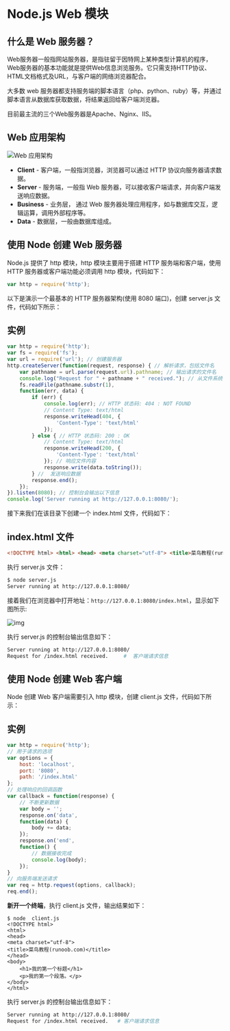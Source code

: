 # Node.js Web 模块

## 什么是 Web 服务器？

Web服务器一般指网站服务器，是指驻留于因特网上某种类型计算机的程序，Web服务器的基本功能就是提供Web信息浏览服务。它只需支持HTTP协议、HTML文档格式及URL，与客户端的网络浏览器配合。

大多数 web 服务器都支持服务端的脚本语言（php、python、ruby）等，并通过脚本语言从数据库获取数据，将结果返回给客户端浏览器。

目前最主流的三个Web服务器是Apache、Nginx、IIS。

## Web 应用架构

![Web 应用架构](https://www.runoob.com/wp-content/uploads/2015/09/web_architecture.jpg)

- **Client** - 客户端，一般指浏览器，浏览器可以通过 HTTP 协议向服务器请求数据。
- **Server** - 服务端，一般指 Web 服务器，可以接收客户端请求，并向客户端发送响应数据。
- **Business** - 业务层， 通过 Web 服务器处理应用程序，如与数据库交互，逻辑运算，调用外部程序等。
- **Data** - 数据层，一般由数据库组成。

## 使用 Node 创建 Web 服务器

Node.js 提供了 http 模块，http 模块主要用于搭建 HTTP 服务端和客户端，使用 HTTP 服务器或客户端功能必须调用 http 模块，代码如下：

```js
var http = require('http');
```

以下是演示一个最基本的 HTTP 服务器架构(使用 8080 端口)，创建 server.js 文件，代码如下所示：

## 实例

~~~js
var http = require('http');
var fs = require('fs');
var url = require('url'); // 创建服务器
http.createServer(function(request, response) { // 解析请求，包括文件名
    var pathname = url.parse(request.url).pathname; // 输出请求的文件名
    console.log("Request for " + pathname + " received."); // 从文件系统中读取请求的文件内容
    fs.readFile(pathname.substr(1),
    function(err, data) {
        if (err) {
            console.log(err); // HTTP 状态码: 404 : NOT FOUND
            // Content Type: text/html 
            response.writeHead(404, {
                'Content-Type': 'text/html'
            });
        } else { // HTTP 状态码: 200 : OK
            // Content Type: text/html
            response.writeHead(200, {
                'Content-Type': 'text/html'
            }); // 响应文件内容
            response.write(data.toString());
        } //  发送响应数据
        response.end();
    });
}).listen(8080); // 控制台会输出以下信息
console.log('Server running at http://127.0.0.1:8080/');
~~~

接下来我们在该目录下创建一个 index.html 文件，代码如下：

## index.html 文件

~~~html
<!DOCTYPE html> <html> <head> <meta charset="utf-8"> <title>菜鸟教程(runoob.com)</title> </head> <body>    <h1>我的第一个标题</h1>    <p>我的第一个段落。</p> </body> </html>
~~~

执行 server.js 文件：

```bash
$ node server.js
Server running at http://127.0.0.1:8080/
```

接着我们在浏览器中打开地址：`http://127.0.0.1:8080/index.html`，显示如下图所示:

![img](https://www.runoob.com/wp-content/uploads/2015/09/6E0D2A5C-0339-4D61-858D-A4EEB5763D98.jpg)

执行 server.js 的控制台输出信息如下：

```bash
Server running at http://127.0.0.1:8080/
Request for /index.html received.     #  客户端请求信息
```


## 使用 Node 创建 Web 客户端

Node 创建 Web 客户端需要引入 http 模块，创建 client.js 文件，代码如下所示：

## 实例

~~~js
var http = require('http');
// 用于请求的选项
var options = {
    host: 'localhost',
    port: '8080',
    path: '/index.html'
};
// 处理响应的回调函数
var callback = function(response) {
    // 不断更新数据
    var body = '';
    response.on('data',
    function(data) {
        body += data;
    });
    response.on('end',
    function() {
        // 数据接收完成
        console.log(body);
    });
}
// 向服务端发送请求
var req = http.request(options, callback);
req.end();
~~~

**新开一个终端**，执行 client.js 文件，输出结果如下：

```
$ node  client.js 
<!DOCTYPE html>
<html>
<head>
<meta charset="utf-8">
<title>菜鸟教程(runoob.com)</title>
</head>
<body>
    <h1>我的第一个标题</h1>
    <p>我的第一个段落。</p>
</body>
</html>
```

执行 server.js 的控制台输出信息如下：

```bash
Server running at http://127.0.0.1:8080/
Request for /index.html received.   # 客户端请求信息
```